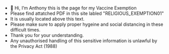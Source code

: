 - 👋 Hi, I’m Anthony this is the page for my Vaccine Exemption 
- Please find attatched PDF in this site labled "RELIGIOUS_EXEMPTION01"
- It is usually located above this text. 
- Please make sure to apply proper hygeine and social distancing in these difficult times. 
- Thank you for your understanding. 
- Any unauthorised handling of this sensitive information is unlawful by the Privacy Act (1988)

<!---
SATO2008/SATO2008 is a ✨ special ✨ repository because its `README.md` (this file) appears on your GitHub profile.
You can click the Preview link to take a look at your changes.
--->
